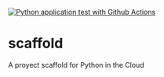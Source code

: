 [![Python application test with Github Actions](https://github.com/PlugInRichi/scaffold/actions/workflows/main.yml/badge.svg)](https://github.com/PlugInRichi/scaffold/actions/workflows/main.yml)
# scaffold
A proyect scaffold for Python in the Cloud
